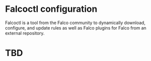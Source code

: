 # Falcoctl configuration

Falcoctl is a tool from the Falco community to dynamically download, configure,
and update rules as well as Falco plugins for Falco from an external repository.

# TBD